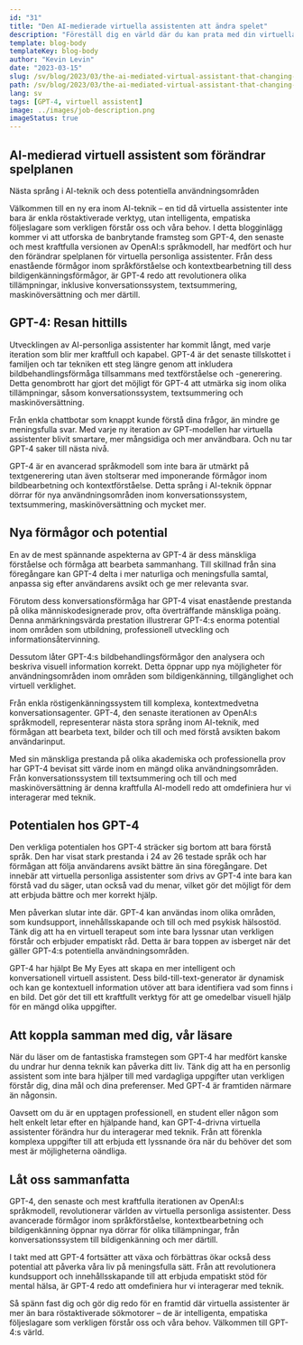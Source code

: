 ```yaml
---
id: "31"
title: "Den AI-medierade virtuella assistenten att ändra spelet"
description: "Föreställ dig en värld där du kan prata med din virtuella assistent som du skulle göra med din bästa vän.  En värld där din assistent förstår sammanhanget.  Välkommen till eran av GPT-4, den AI-medierade virtuella assistenten som revolutionerar hur vi interagerar med teknik."
template: blog-body
templateKey: blog-body
author: "Kevin Levin"
date: "2023-03-15"
slug: /sv/blog/2023/03/the-ai-mediated-virtual-assistant-that-changing-the-game
path: /sv/blog/2023/03/the-ai-mediated-virtual-assistant-that-changing-the-game
lang: sv
tags: [GPT-4, virtuell assistent]
image: ../images/job-description.png
imageStatus: true
---
```


## AI-medierad virtuell assistent som förändrar spelplanen

Nästa språng i AI-teknik och dess potentiella användningsområden

Välkommen till en ny era inom AI-teknik – en tid då virtuella assistenter inte bara är enkla röstaktiverade verktyg, utan intelligenta, empatiska följeslagare som verkligen förstår oss och våra behov. I detta blogginlägg kommer vi att utforska de banbrytande framsteg som GPT-4, den senaste och mest kraftfulla versionen av OpenAI:s språkmodell, har medfört och hur den förändrar spelplanen för virtuella personliga assistenter. Från dess enastående förmågor inom språkförståelse och kontextbearbetning till dess bildigenkänningsförmågor, är GPT-4 redo att revolutionera olika tillämpningar, inklusive konversationssystem, textsummering, maskinöversättning och mer därtill.

## GPT-4: Resan hittills

Utvecklingen av AI-personliga assistenter har kommit långt, med varje iteration som blir mer kraftfull och kapabel. GPT-4 är det senaste tillskottet i familjen och tar tekniken ett steg längre genom att inkludera bildbehandlingsförmåga tillsammans med textförståelse och -generering. Detta genombrott har gjort det möjligt för GPT-4 att utmärka sig inom olika tillämpningar, såsom konversationssystem, textsummering och maskinöversättning.

Från enkla chattbotar som knappt kunde förstå dina frågor, än mindre ge meningsfulla svar. Med varje ny iteration av GPT-modellen har virtuella assistenter blivit smartare, mer mångsidiga och mer användbara. Och nu tar GPT-4 saker till nästa nivå.

GPT-4 är en avancerad språkmodell som inte bara är utmärkt på textgenerering utan även stoltserar med imponerande förmågor inom bildbearbetning och kontextförståelse. Detta språng i AI-teknik öppnar dörrar för nya användningsområden inom konversationssystem, textsummering, maskinöversättning och mycket mer.

## Nya förmågor och potential

En av de mest spännande aspekterna av GPT-4 är dess mänskliga förståelse och förmåga att bearbeta sammanhang. Till skillnad från sina föregångare kan GPT-4 delta i mer naturliga och meningsfulla samtal, anpassa sig efter användarens avsikt och ge mer relevanta svar.

Förutom dess konversationsförmåga har GPT-4 visat enastående prestanda på olika människodesignerade prov, ofta överträffande mänskliga poäng. Denna anmärkningsvärda prestation illustrerar GPT-4:s enorma potential inom områden som utbildning, professionell utveckling och informationsåtervinning.

Dessutom låter GPT-4:s bildbehandlingsförmågor den analysera och beskriva visuell information korrekt. Detta öppnar upp nya möjligheter för användningsområden inom områden som bildigenkänning, tillgänglighet och virtuell verklighet.

Från enkla röstigenkänningssystem till komplexa, kontextmedvetna konversationsagenter. GPT-4, den senaste iterationen av OpenAI:s språkmodell, representerar nästa stora språng inom AI-teknik, med förmågan att bearbeta text, bilder och till och med förstå avsikten bakom användarinput.

Med sin mänskliga prestanda på olika akademiska och professionella prov har GPT-4 bevisat sitt värde inom en mängd olika användningsområden. Från konversationssystem till textsummering och till och med maskinöversättning är denna kraftfulla AI-modell redo att omdefiniera hur vi interagerar med teknik.

## Potentialen hos GPT-4

Den verkliga potentialen hos GPT-4 sträcker sig bortom att bara förstå språk. Den har visat stark prestanda i 24 av 26 testade språk och har förmågan att följa användarens avsikt bättre än sina föregångare. Det innebär att virtuella personliga assistenter som drivs av GPT-4 inte bara kan förstå vad du säger, utan också vad du menar, vilket gör det möjligt för dem att erbjuda bättre och mer korrekt hjälp.

Men påverkan slutar inte där. GPT-4 kan användas inom olika områden, som kundsupport, innehållsskapande och till och med psykisk hälsostöd. Tänk dig att ha en virtuell terapeut som inte bara lyssnar utan verkligen förstår och erbjuder empatiskt råd. Detta är bara toppen av isberget när det gäller GPT-4:s potentiella användningsområden.

GPT-4 har hjälpt Be My Eyes att skapa en mer intelligent och konversationell virtuell assistent. Dess bild-till-text-generator är dynamisk och kan ge kontextuell information utöver att bara identifiera vad som finns i en bild. Det gör det till ett kraftfullt verktyg för att ge omedelbar visuell hjälp för en mängd olika uppgifter.

## Att koppla samman med dig, vår läsare

När du läser om de fantastiska framstegen som GPT-4 har medfört kanske du undrar hur denna teknik kan påverka ditt liv. Tänk dig att ha en personlig assistent som inte bara hjälper till med vardagliga uppgifter utan verkligen förstår dig, dina mål och dina preferenser. Med GPT-4 är framtiden närmare än någonsin.

Oavsett om du är en upptagen professionell, en student eller någon som helt enkelt letar efter en hjälpande hand, kan GPT-4-drivna virtuella assistenter förändra hur du interagerar med teknik. Från att förenkla komplexa uppgifter till att erbjuda ett lyssnande öra när du behöver det som mest är möjligheterna oändliga.

## Låt oss sammanfatta

GPT-4, den senaste och mest kraftfulla iterationen av OpenAI:s språkmodell, revolutionerar världen av virtuella personliga assistenter. Dess avancerade förmågor inom språkförståelse, kontextbearbetning och bildigenkänning öppnar nya dörrar för olika tillämpningar, från konversationssystem till bildigenkänning och mer därtill.

I takt med att GPT-4 fortsätter att växa och förbättras ökar också dess potential att påverka våra liv på meningsfulla sätt. Från att revolutionera kundsupport och innehållsskapande till att erbjuda empatiskt stöd för mental hälsa, är GPT-4 redo att omdefiniera hur vi interagerar med teknik.

Så spänn fast dig och gör dig redo för en framtid där virtuella assistenter är mer än bara röstaktiverade sökmotorer – de är intelligenta, empatiska följeslagare som verkligen förstår oss och våra behov. Välkommen till GPT-4:s värld.
